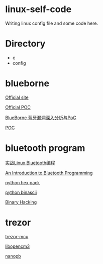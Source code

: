 # linux-self-code
Writing linux config file and some code here.

# Directory
* c 
* config

# blueborne

[Official site](https://www.armis.com/blueborne/)

[Official POC](https://github.com/ArmisSecurity/blueborne)

[BlueBorne 蓝牙漏洞深入分析与PoC](https://www.anquanke.com/post/id/86949)

[POC](https://github.com/marsyy/littl_tools/tree/master/bluetooth)

# bluetooth program

[实战Linux Bluetooth编程](http://blog.csdn.net/rain0993/article/details/8533246)

[An Introduction to Bluetooth Programming](https://people.csail.mit.edu/albert/bluez-intro/index.html)

[python hex pack](http://blog.csdn.net/lis_12/article/details/52777983)

[python binascii](https://www.cnblogs.com/LarryGen/p/5088144.html)

[Binary Hacking](http://liveoverflow.com/binary_hacking/)

# trezor

[trezor-mcu](https://github.com/trezor/trezor-mcu.git)

[libopencm3](https://github.com/YuchengWang/libopencm3.git)

[nanopb](https://github.com/YuchengWang/nanopb.git)
